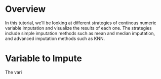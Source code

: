 # Overview
In this tutorial, we'll be looking at different strategies of continous numeric variable imputation and visualize the results of each one. The strategies include simple imputation methods such as mean and median imputation, and advanced imputation methods such as KNN.

# Variable to Impute
The vari
